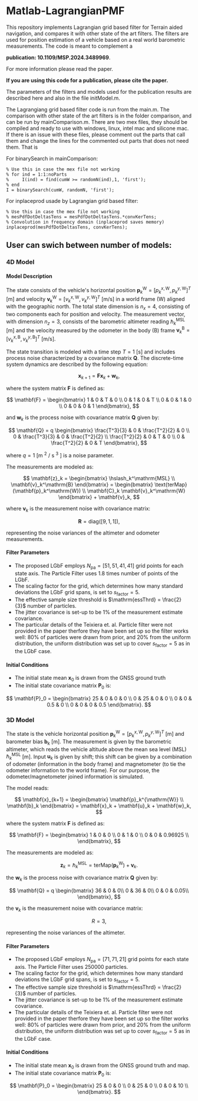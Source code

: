 # Matlab-LagrangianPMF

This repository implements Lagrangian grid based filter for Terrain aided navigation, and compares it with other state of the art filters. The filters are used for position estimation of a vehicle based on a real world barometric measurements. The code is meant to complement a 

__publication: 10.1109/MSP.2024.3489969__. 

For more information please read the paper. 

__If you are using this code for a publication, please cite the paper.__

The parameters of the filters and models used for the publication results are described here and also in the file initModel.m. 

The Lagrangiang grid based filter code is run from the main.m. The comparison with other state of the art filters is in the folder comparison, and can be run by mainComparison.m. There are two mex files, they should be compiled and ready to use with windows, linux, intel mac and silicone mac. If there is an issue with these files, please comment out the parts that call them and change the lines for the commented out parts that does not need them. That is

For binarySearch in mainComparison: 
```
% Use this in case the mex file not working
% for ind = 1:1:noParts
%     I(ind) = find(cumW >= randomN(ind),1, 'first');
% end
I = binarySearch(cumW, randomN, 'first');
``` 
For inplaceprod usade by Lagrangian grid based filter:
```
% Use this in case the mex file not working
% mesPdfDotDeltasTens = mesPdfDotDeltasTens.*convKerTens;
% Convolution in frequency domain (inplaceprod saves memory)
inplaceprod(mesPdfDotDeltasTens, convKerTens);
```

## User can swich between number of models:

### 4D Model
 
#### Model Description

The state consists of the vehicle's horizontal position $\mathbf{p}_k^\mathrm{W} = [p_k^{x,\mathrm{W}}, p_k^{y,\mathrm{W}}]^T$ [m] and velocity $\mathbf{v}_k^\mathrm{W} = [v_k^{x,\mathrm{W}}, v_k^{y,\mathrm{W}}]^T$ [m/s] in a world frame (W) aligned with the geographic north. The total state dimension is $n_x = 4$, consisting of two components each for position and velocity. The measurement vector, with dimension $n_z = 3$, consists of the barometric altimeter reading $\hslash_k^\mathrm{MSL}$ [m] and the velocity measured by the odometer in the body (B) frame $\mathbf{v}_k^\mathrm{B} = [v_k^{x,\mathrm{B}}, v_k^{y,\mathrm{B}}]^T$ [m/s].

The state transition is modeled with a time step $T = 1$ [s] and includes process noise characterized by a covariance matrix $\mathbf{Q}$. The discrete-time system dynamics are described by the following equation:

$$
\mathbf{x}_{k+1} = \mathbf{F} \mathbf{x}_k + \mathbf{w}_k,
$$

where the system matrix $\mathbf{F}$ is defined as:

$$
\mathbf{F} = \begin{bmatrix}
    1 & 0 & T & 0 \\
    0 & 1 & 0 & T \\
    0 & 0 & 1 & 0 \\
    0 & 0 & 0 & 1
\end{bmatrix},
$$

and $\mathbf{w}_k$ is the process noise with covariance matrix $\mathbf{Q}$ given by:

$$
\mathbf{Q} = q \begin{bmatrix}
    \frac{T^3}{3} & 0 & \frac{T^2}{2} & 0 \\
    0 & \frac{T^3}{3} & 0 & \frac{T^2}{2} \\
    \frac{T^2}{2} & 0 & T & 0 \\
    0 & \frac{T^2}{2} & 0 & T
\end{bmatrix},
$$

where $q = 1$ [m $^2$ / s $^3$ ] is a noise parameter.

The measurements are modeled as:

$$
\mathbf{z}_k = \begin{bmatrix}
    \hslash_k^\mathrm{MSL} \\
    \mathbf{v}_k^\mathrm{B}
\end{bmatrix} = \begin{bmatrix}
    \text{terMap}(\mathbf{p}_k^\mathrm{W}) \\
    \mathbf{C}_k \mathbf{v}_k^\mathrm{W}
\end{bmatrix} + \mathbf{v}_k,
$$

where $\mathbf{v}_k$ is the measurement noise with covariance matrix:

$$
\mathbf{R} = \text{diag}([9, 1, 1]),
$$

representing the noise variances of the altimeter and odometer measurements.

#### Filter Parameters

- The proposed LGbF employs $N_\mathrm{pa} = [51, 51, 41, 41]$ grid points for each state axis. The Particle Filter uses $1.8$ times number of points of the LGbF.
- The scaling factor for the grid, which determines how many standard deviations the LGbF grid spans, is set to $s_\mathrm{factor} = 5$.
- The effective sample size threshold is $\mathrm{essThrd} = \frac{2}{3}$ number of particles.
- The jitter covariance is set-up to be 1% of the measurement estimate covariance.
- The particular details of the Teixiera et. al. Particle filter were not provided in the paper therfore they have been set up so the filter works well: 80% of particles were drawn from prior, and 20% from the uniform distribution, the uniform distribution was set up to cover $s_\mathrm{factor} = 5$ as in the LGbF case.

#### Initial Conditions

- The initial state mean $\mathbf{x}_0$ is drawn from the GNSS ground truth
- The initial state covariance matrix $\mathbf{P}_0$ is:

$$
\mathbf{P}_0 = \begin{bmatrix}
    25 & 0 & 0 & 0 \\
    0 & 25 & 0 & 0 \\
    0 & 0 & 0.5 & 0 \\
    0 & 0 & 0 & 0.5
\end{bmatrix}.
$$




### 3D Model

The state is the vehicle horizontal position $\mathbf{p}_k^\mathrm{W} = [p_k^{x,\mathrm{W}}, p_k^{y,\mathrm{W}}]^T$ [m] and barometer bias $\mathbf{b}_k$ [m]. The measurement is given by the barometric altimeter, which reads the vehicle altitude above the mean sea level (MSL) $\hslash_k^\mathrm{MSL}$ [m]. Input $\mathbf{u}_k$ is given by shift; this shift can be given by a combination of odometer (information in the body frame) and magnetometer (to tie the odometer information to the world frame). For our purpose, the odometer/magnetometer joined information is simulated.

The model reads:

$$
\mathbf{x}_{k+1} = \begin{bmatrix} \mathbf{p}_k^{\mathrm{W}} \\ \mathbf{b}_k
\end{bmatrix} = \mathbf{x}_k + \mathbf{u}_k + \mathbf{w}_k,
$$

where the system matrix $\mathbf{F}$ is defined as:

$$
\mathbf{F} = \begin{bmatrix}
    1 & 0 & 0 \\
    0 & 1 & 0 \\
    0 & 0 & 0.96925 \\
\end{bmatrix},
$$

The measurements are modeled as:

$$
\mathbf{z}_k = \hslash_k^\mathrm{MSL}= \mathrm{terMap}(\mathbf{p}_k^\mathrm{W}) + \mathbf{v}_k.
$$

the $\mathbf{w}_k$ is the process noise with covariance matrix $\mathbf{Q}$ given by:

$$
\mathbf{Q} = q \begin{bmatrix}
   36 & 0 & 0\\
   0 & 36 & 0\\
   0 & 0 & 0.05\\
\end{bmatrix},
$$

the $\mathbf{v}_k$ is the measurement noise with covariance matrix:

$$
R = 3,
$$

representing the noise variances of the altimeter.

#### Filter Parameters

- The proposed LGbF employs $N_\mathrm{pa} = [71, 71, 21]$ grid points for each state axis. The Particle Filter uses $250000$ particles.
- The scaling factor for the grid, which determines how many standard deviations the LGbF grid spans, is set to $s_\mathrm{factor} = 5$.
- The effective sample size threshold is $\mathrm{essThrd} = \frac{2}{3}$ number of particles.
- The jitter covariance is set-up to be 1% of the measurement estimate covariance.
- The particular details of the Teixiera et. al. Particle filter were not provided in the paper therfore they have been set up so the filter works well: 80% of particles were drawn from prior, and 20% from the uniform distribution, the uniform distribution was set up to cover $s_\mathrm{factor} = 5$ as in the LGbF case.

#### Initial Conditions

- The initial state mean $\mathbf{x}_0$ is drawn from the GNSS ground truth and map.
- The initial state covariance matrix $\mathbf{P}_0$ is:

$$
\mathbf{P}_0 = \begin{bmatrix}
    25 & 0 & 0  \\
    0 & 25 & 0 \\
    0 & 0 & 10 \\
\end{bmatrix}.
$$

